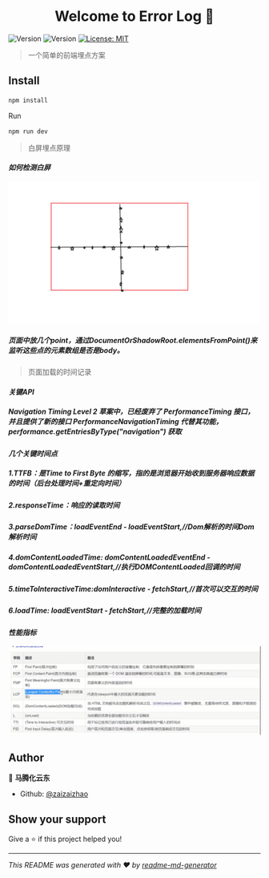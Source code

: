 <h1 align="center">Welcome to Error Log 👋</h1>
<p>
  <img alt="Version" src="https://img.shields.io/badge/version-1.0.0-blue.svg?cacheSeconds=2592000" />
<img alt="Version" src="https://img.shields.io/github/watchers/zaizaizhao/errorLog?style=social" />
  <a href="#" target="_blank">
    <img alt="License: MIT" src="https://img.shields.io/badge/License-MIT-yellow.svg" />
  </a>
</p>

> 一个简单的前端埋点方案

## Install

```sh
npm install
```
Run
```sh
npm run dev
```
> 白屏埋点原理
####  __*如何检测白屏*__
![Alt text](images/%E7%99%BD%E5%B1%8F.png)
##### 页面中放几个point，通过DocumentOrShadowRoot.elementsFromPoint()来监听这些点的元素数组是否是body。

> 页面加载的时间记录

####  __*关键API*__
##### Navigation Timing Level 2 草案中，已经废弃了 PerformanceTiming 接口，并且提供了新的接口 PerformanceNavigationTiming 代替其功能，performance.getEntriesByType("navigation") 获取

####  __*几个关键时间点*__
##### 1.*TTFB*：是Time to First Byte 的缩写，指的是浏览器开始收到服务器响应数据的时间（后台处理时间+重定向时间）
##### 2.*responseTime*：响应的读取时间
##### 3.*parseDomTime*：loadEventEnd - loadEventStart,//Dom解析的时间Dom解析时间
##### 4.*domContentLoadedTime*: domContentLoadedEventEnd - domContentLoadedEventStart,//执行DOMContentLoaded回调的时间
##### 5.*timeToInteractiveTime*:domInteractive - fetchStart,//首次可以交互的时间
##### 6.*loadTime*: loadEventStart - fetchStart,//完整的加载时间

####  __*性能指标*__
![Alt text](images/%E6%8D%95%E8%8E%B7.PNG)
## Author

👤 **马腾化云东**

* Github: [@zaizaizhao](https://github.com/zaizaizhao/errorLog)

## Show your support

Give a ⭐️ if this project helped you!

***
_This README was generated with ❤️ by [readme-md-generator](https://github.com/kefranabg/readme-md-generator)_